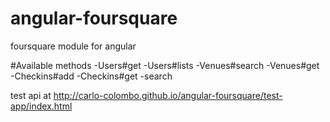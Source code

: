 angular-foursquare
==================

foursquare module for angular

#Available methods
-Users#get
-Users#lists
-Venues#search
-Venues#get
-Checkins#add
-Checkins#get
-search

test api at http://carlo-colombo.github.io/angular-foursquare/test-app/index.html
